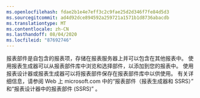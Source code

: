 ```yaml
---
ms.openlocfilehash: fdae2b1e4e7eff3c2c9fae25d2d346f7fe84d5d3
ms.sourcegitcommit: ad4d92dce894592a259721a1571b1d8736abacdb
ms.translationtype: MT
ms.contentlocale: zh-CN
ms.lasthandoff: 08/04/2020
ms.locfileid: "87692746"
---
```

  报表部件是自包含的报表项，存储在报表服务器上并可以包含在其他报表中。 使用报表生成器可以从报表部件库中浏览和选择部件，以添加到您的报表中。 使用报表设计器或报表生成器可以将报表部件保存在报表部件库中以供使用。 有关详细信息，请参阅 Web 上 microsoft.com 中的“报表部件（报表生成器和 SSRS）”  和“报表设计器中的报表部件 (SSRS)”  。
   